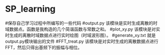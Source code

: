 # SP_learning
#保存自己学习过程中所编写的一些代码
#output.py 该模块是实时生成离散的时域数据点。函数是我构造的几个简谐函数与常数之和。
#plot_xy.py 该模块是对实时生成的离散时域数据点进行实时绘图（时域波形图）。
#generate_xy.txt 就是output.py模块输出的文件
#FFT_treat.py 该模块是对实时生成的离散数据点进行FFT，然后只得出基频下的振幅与相位。

